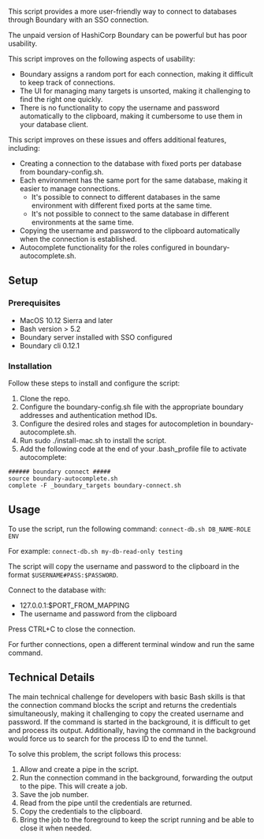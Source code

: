 This script provides a more user-friendly way to connect to databases through Boundary with an SSO connection. 

The unpaid version of HashiCorp Boundary can be powerful but has poor usability. 

This script improves on the following aspects of usability:
- Boundary assigns a random port for each connection, making it difficult to keep track of connections.
- The UI for managing many targets is unsorted, making it challenging to find the right one quickly.
- There is no functionality to copy the username and password automatically to the clipboard, making it cumbersome to use them in your database client. 


This script improves on these issues and offers additional features, including:
- Creating a connection to the database with fixed ports per database from boundary-config.sh.
- Each environment has the same port for the same database, making it easier to manage connections.
  - It's possible to connect to different databases in the same environment with different fixed ports at the same time.
  - It's not possible to connect to the same database in different environments at the same time.
- Copying the username and password to the clipboard automatically when the connection is established.
- Autocomplete functionality for the roles configured in boundary-autocomplete.sh.


## Setup
### Prerequisites
- MacOS 10.12 Sierra and later
- Bash version > 5.2
- Boundary server installed with SSO configured
- Boundary cli 0.12.1

### Installation
Follow these steps to install and configure the script:

1. Clone the repo.
2. Configure the boundary-config.sh file with the appropriate boundary addresses and authentication method IDs.
3. Configure the desired roles and stages for autocompletion in boundary-autocomplete.sh.
4. Run sudo ./install-mac.sh to install the script.
5. Add the following code at the end of your .bash_profile file to activate autocomplete:
```
###### boundary connect #####
source boundary-autocomplete.sh
complete -F _boundary_targets boundary-connect.sh
```


## Usage
To use the script, run the following command:
`connect-db.sh DB_NAME-ROLE ENV`

For example:
`connect-db.sh my-db-read-only testing`

The script will copy the username and password to the clipboard 
in the format `$USERNAME#PASS:$PASSWORD`. 

Connect to the database with:
- 127.0.0.1:$PORT_FROM_MAPPING
- The username and password from the clipboard

Press CTRL+C to close the connection.

For further connections, open a different terminal window and run the same command.

## Technical Details
The main technical challenge for developers with basic Bash skills is that 
the connection command blocks the script and returns the credentials simultaneously, 
making it challenging to copy the created username and password. 
If the command is started in the background, it is difficult to get and process its output. 
Additionally, having the command in the background would force us to search for the process ID to end the tunnel.

To solve this problem, the script follows this process:
1. Allow and create a pipe in the script.
2. Run the connection command in the background, forwarding the output to the pipe. This will create a job.
3. Save the job number.
4. Read from the pipe until the credentials are returned.
5. Copy the credentials to the clipboard.
6. Bring the job to the foreground to keep the script running and be able to close it when needed.
























